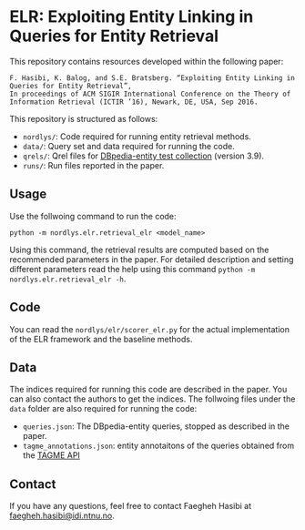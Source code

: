 # ELR: Exploiting Entity Linking in Queries for Entity Retrieval 

This repository contains resources developed within the following paper:

	F. Hasibi, K. Balog, and S.E. Bratsberg. “Exploiting Entity Linking in Queries for Entity Retrieval”,
	In proceedings of ACM SIGIR International Conference on the Theory of Information Retrieval (ICTIR ’16), Newark, DE, USA, Sep 2016.


This repository is structured as follows:

- `nordlys/`: Code required for running entity retrieval methods.
- `data/`: Query set and data required for running the code.
- `qrels/`: Qrel files for [DBpedia-entity test collection](http://krisztianbalog.com/resources/sigir-2013-dbpedia/) (version 3.9).
- `runs/`: Run files reported in the paper.


## Usage

Use the follwoing command to run the code:

```
python -m nordlys.elr.retrieval_elr <model_name>
```
Using this command, the retrieval results are computed based on the recommended parameters in the paper. 
For detailed description and setting different parameters read the help using this command `python -m nordlys.elr.retrieval_elr -h`.

## Code

You can read the `nordlys/elr/scorer_elr.py` for the actual implementation of the ELR framework and the baseline methods.

## Data

The indices required for running this code are described in the paper. You can also contact the authors to get the indices.
The follwoing files under the `data` folder are also required for running the code:

- `queries.json`: The DBpedia-entity queries, stopped as described in the paper.
- `tagme_annotations.json`: entity annotaitons of the queries obtained from the [TAGME API](https://tagme.d4science.org/tagme/)



## Contact

If you have any questions, feel free to contact Faegheh Hasibi at <faegheh.hasibi@idi.ntnu.no>.